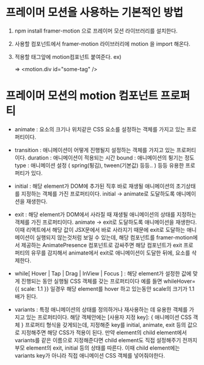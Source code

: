 # 프레이머 모션을 사용하는 기본적인 방법

1. npm install framer-motion 으로 프레이머 모션 라이브러리를 설치한다.

2. 사용할 컴포넌트에서 framer-motion 라이브러리에 motion 을 import 해온다.

3. 적용할 태그앞에 motion컴포넌트 붙여준다.
   ex) <div id="some-tag" /> => <motion.div id="some-tag" />

# 프레이머 모션의 motion 컴포넌트 프로퍼티
- animate : 요소의 크기나 위치같은 CSS 요소를 설정하는 객체를 가지고 있는 프로퍼티이다.

- transition : 애니메이션이 어떻게 진행될지 설정하는 객체를 가지고 있는 프로퍼티이다.
               duration : 애니메이션이 적용되는 시간
               bound    : 애니메이션의 튕기는 정도
               type     : 애니메이션 설정 ( spring(튕김), tween(기본값) 등등.. )
               등등 유용한 프로퍼티가 있다.

- initial : 해당 element가 DOM에 추가된 직후 바로 재생될 애니메이션의 초기상태를 지정하는 객체를 가진 프로퍼티이다.
            initial -> animate로 도달하도록 애니메이션을 재생한다.

- exit : 해당 element가 DOM에서 사라질 때 재생될 애니메이션의 상태를 지정하는 객체를 가진 프로퍼티이다.
         animate -> exit로 도달하도록 애니메이션을 재생한다.
         이때 리액트에서 해당 값이 JSX문에서 바로 사라지기 때문에 exit로 도달하는 애니메이션이 실행되지 않는것처럼
         보일 수 있는데, 해당 컴포넌트를 framer-motion에서 제공하는 AnimatePresence 컴포넌트로 감싸주면 
         해당 컴포넌트가 exit 프로퍼티의 유무를 감지해서 animate에서 exit로 애니메이션이 도달한 뒤에,
         요소를 삭제한다.

- while[ Hover | Tap | Drag | InView | Focus ] :
         해당 element가 설정한 값에 맞게 진행되는 동안 실행될 CSS 객체를 갖는 프로퍼티이다
         예를 들면 whileHover={{ scale: 1.1 }} 일경우 해당 element를 hover 하고 있는동안 scale의 크기가 1.1배가 된다.

- variants : 특정 애니메이션의 상태를 정의하거나 재사용하는 데 유용한 객체를 가지고 있는 프로퍼티이다.
             해당 객체안에는 [사용자 지정 key]: { 애니메이션 CSS 객체 } 프로퍼티 형식을 갖게되는데,
             지정해준 key를 initial, animate, exit 등의 값으로 지정해주면 해당 CSS가 적용이 된다.
             만약 element의 child element에서 variants를 같은 이름으로 지정해준다면
             child element도 직접 설정해주기 전까지 부모 element의 exit, initial 등의 상태를 따른다.
             이때 child element에는 variants key가 아니라 직접 애니메이션 CSS 객체를 넣어줘야한다.

